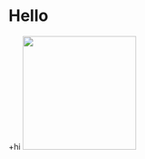 # Hello
+hi
<a href="https://dolmangksun.github.io"><img src="https://user-images.githubusercontent.com/43112916/45345037-269e2400-b5e0-11e8-8c51-426e4881cbec.jpg" width="200"></img></a>
